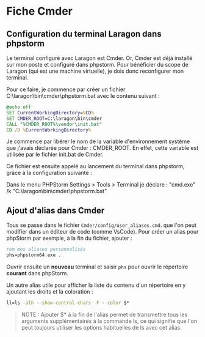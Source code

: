 # Fiche Cmder

## Configuration du terminal Laragon dans phpstorm

Le terminal configuré avec Laragon est Cmder.
Or, Cmder est déjà installé sur mon poste et configuré dans phpstorm.
Pour bénéficier du scope de Laragon (qui est une machine virtuelle), je dois donc reconfigurer mon terminal.

Pour ce faire, je commence par créer un fichier C:\laragon\bin\cmder\phpstorm.bat avec le contenu suivant :

```bat
@echo off
SET CurrentWorkingDirectory=%CD%
SET CMDER_ROOT=C:\laragon\bin\cmder
CALL "%CMDER_ROOT%\vendor\init.bat"
CD /D %CurrentWorkingDirectory%
```

Je commence par libérer le nom de la variable d'environnement système que j'avais déclarée pour Cmder : CMDER_ROOT.
En effet, cette variable est utilisée par le fichier init.bat de Cmder.

Ce fichier est ensuite appelé au lancement du terminal dans phpstorm, grâce à la configuration suivante :

Dans le menu PHPStorm Settings > Tools > Terminal je déclare : "cmd.exe" /k "C:\laragon\bin\cmder\phpstorm.bat"

## Ajout d'alias dans Cmder

Tous se passe dans le fichier `Cmder/config/user_aliases.cmd`. que l'on peut modifier dans un éditeur de code (comme VsCode).
Pour créer un alias pour phpStorm par exemple, à la fin du fichier, ajouter :

```cmd
rem mes aliases personnalisés
phs=phpstorm64.exe .
```

Ouvrir ensuite un **nouveau** terminal et saisir `phs` pour ouvrir le répertoire **courant** dans phpStorm.

Un autre alias utile pour afficher la liste du contenu d'un répertoire en y ajoutant les droits et la coloration :

```cmd
ll=ls -alh --show-control-chars -F --color $*
```

>NOTE : Ajouter $* à la fin de l'alias permet de transmettre tous les arguments supplémentaires à la commande ls,
>ce qui signifie que l'on peut toujours utiliser les options habituelles de ls avec cet alias.
